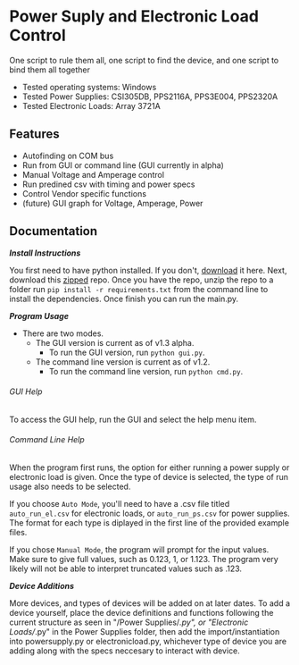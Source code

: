 # Power Suply and Electronic Load Control

One script to rule them all, one script to find the device, and one script to bind them all together

* Tested operating systems: Windows
* Tested Power Supplies: CSI305DB, PPS2116A, PPS3E004, PPS2320A
* Tested Electronic Loads: Array 3721A

## Features

* Autofinding on COM bus
* Run from GUI or command line (GUI currently in alpha)
* Manual Voltage and Amperage control
* Run predined csv with timing and power specs
* Control Vendor specific functions
* (future) GUI graph for Voltage, Amperage, Power

## Documentation
**_Install Instructions_**

You first need to have python installed. If you don't, [download](https://www.python.org/downloads/) it here. Next, download this [zipped](https://github.com/circuit-specialists/Power-Suply-and-Electronic-Load-Control/archive/master.zip) repo. Once you have the repo, unzip the repo to a folder run `pip install -r requirements.txt` from the command line to install the dependencies. Once finish you can run the main.py.

**_Program Usage_**

* There are two modes. 
    * The GUI version is current as of v1.3 alpha.
        * To run the GUI version, run `python gui.py`.
    * The command line version is current as of v1.2.
        * To run the command line version, run `python cmd.py`.

###### GUI Help
To access the GUI help, run the GUI and select the help menu item.

###### Command Line Help
When the program first runs, the option for either running a power supply or electronic load is given. Once the type of device is selected, the type of run usage also needs to be selected. 

If you choose `Auto Mode`, you'll need to have a .csv file titled `auto_run_el.csv` for electronic loads, or `auto_run_ps.csv` for power supplies. The format for each type is diplayed in the first line of the provided example files.

If you chose `Manual Mode`, the program will prompt for the input values. Make sure to give full values, such as 0.123, 1, or 1.123. The program very likely will not be able to interpret truncated values such as .123.

**_Device Additions_**

More devices, and types of devices will be added on at later dates. To add a device yourself, place the device definitions and functions following the current structure as seen in "/Power Supplies/*.py", or "Electronic Loads/*.py" in the Power Supplies folder, then add the import/instantiation into powersupply.py or electronicload.py, whichever type of device you are adding along with the specs neccesary to interact with device.
